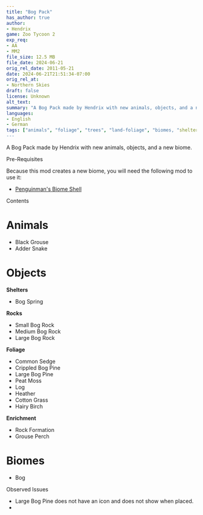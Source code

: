 ```yaml
---
title: "Bog Pack"
has_author: true
author: 
- Hendrix
game: Zoo Tycoon 2
exp_req: 
- AA
- MM2
file_size: 12.5 MB
file_date: 2024-06-21
orig_rel_date: 2011-05-21
date: 2024-06-21T21:51:34-07:00
orig_rel_at: 
- Northern Skies
draft: false
license: Unknown
alt_text: 
summary: "A Bog Pack made by Hendrix with new animals, objects, and a new biome."
languages:
- English
- German
tags: ["animals", "foliage", "trees", "land-foliage", "biomes, "shelters", "rocks", "enrichment"]
---
```


A Bog Pack made by Hendrix with new animals, objects, and a new biome.


Pre-Requisites


Because this mod creates a new biome, you will need the following mod to use it:

- [Penguinman's Biome Shell](https://www.zooberry.org/mods/zt2/tools-utilities/biome-shell/)


Contents


# Animals

- Black Grouse
- Adder Snake

# Objects

**Shelters**

- Bog Spring

**Rocks**

- Small Bog Rock
- Medium Bog Rock
- Large Bog Rock

**Foliage**

- Common Sedge
- Crippled Bog Pine
- Large Bog Pine
- Peat Moss
- Log
- Heather
- Cotton Grass
- Hairy Birch

**Enrichment**

- Rock Formation
- Grouse Perch

# Biomes

- Bog


Observed Issues


- Large Bog Pine does not have an icon and does not show when placed.
- 